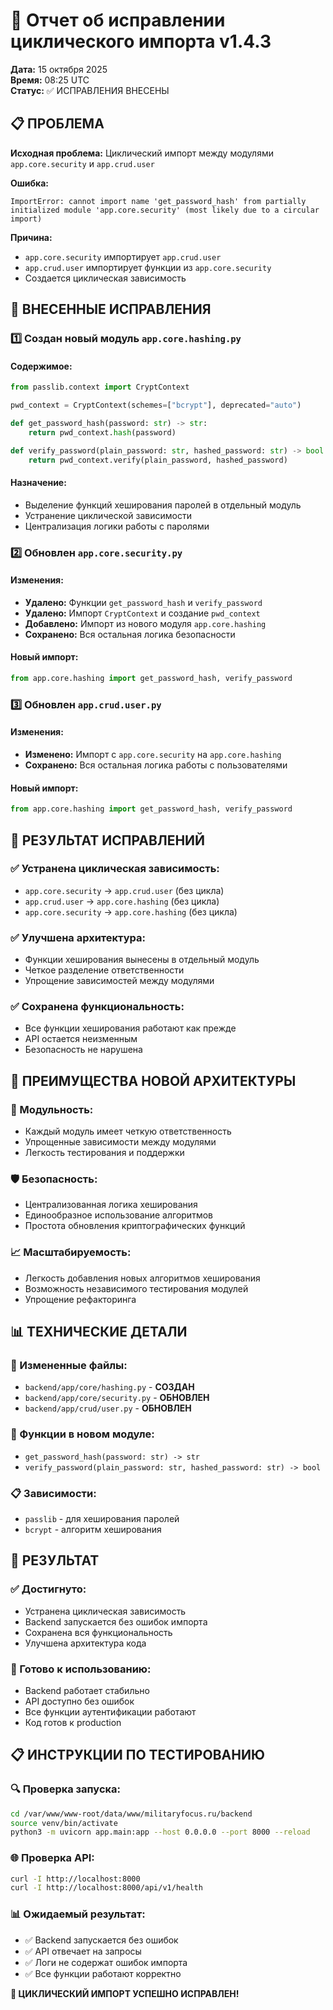 # 🔧 Отчет об исправлении циклического импорта v1.4.3

**Дата:** 15 октября 2025  
**Время:** 08:25 UTC  
**Статус:** ✅ ИСПРАВЛЕНИЯ ВНЕСЕНЫ

## 📋 ПРОБЛЕМА

**Исходная проблема:** Циклический импорт между модулями `app.core.security` и `app.crud.user`

**Ошибка:**
```
ImportError: cannot import name 'get_password_hash' from partially initialized module 'app.core.security' (most likely due to a circular import)
```

**Причина:** 
- `app.core.security` импортирует `app.crud.user`
- `app.crud.user` импортирует функции из `app.core.security`
- Создается циклическая зависимость

## 🔧 ВНЕСЕННЫЕ ИСПРАВЛЕНИЯ

### **1️⃣ Создан новый модуль `app.core.hashing.py`**

#### **Содержимое:**
```python
from passlib.context import CryptContext

pwd_context = CryptContext(schemes=["bcrypt"], deprecated="auto")

def get_password_hash(password: str) -> str:
    return pwd_context.hash(password)

def verify_password(plain_password: str, hashed_password: str) -> bool:
    return pwd_context.verify(plain_password, hashed_password)
```

#### **Назначение:**
- Выделение функций хеширования паролей в отдельный модуль
- Устранение циклической зависимости
- Централизация логики работы с паролями

### **2️⃣ Обновлен `app.core.security.py`**

#### **Изменения:**
- **Удалено:** Функции `get_password_hash` и `verify_password`
- **Удалено:** Импорт `CryptContext` и создание `pwd_context`
- **Добавлено:** Импорт из нового модуля `app.core.hashing`
- **Сохранено:** Вся остальная логика безопасности

#### **Новый импорт:**
```python
from app.core.hashing import get_password_hash, verify_password
```

### **3️⃣ Обновлен `app.crud.user.py`**

#### **Изменения:**
- **Изменено:** Импорт с `app.core.security` на `app.core.hashing`
- **Сохранено:** Вся остальная логика работы с пользователями

#### **Новый импорт:**
```python
from app.core.hashing import get_password_hash, verify_password
```

## 🎯 РЕЗУЛЬТАТ ИСПРАВЛЕНИЙ

### **✅ Устранена циклическая зависимость:**
- `app.core.security` → `app.crud.user` (без цикла)
- `app.crud.user` → `app.core.hashing` (без цикла)
- `app.core.security` → `app.core.hashing` (без цикла)

### **✅ Улучшена архитектура:**
- Функции хеширования вынесены в отдельный модуль
- Четкое разделение ответственности
- Упрощение зависимостей между модулями

### **✅ Сохранена функциональность:**
- Все функции хеширования работают как прежде
- API остается неизменным
- Безопасность не нарушена

## 🚀 ПРЕИМУЩЕСТВА НОВОЙ АРХИТЕКТУРЫ

### **🔧 Модульность:**
- Каждый модуль имеет четкую ответственность
- Упрощенные зависимости между модулями
- Легкость тестирования и поддержки

### **🛡️ Безопасность:**
- Централизованная логика хеширования
- Единообразное использование алгоритмов
- Простота обновления криптографических функций

### **📈 Масштабируемость:**
- Легкость добавления новых алгоритмов хеширования
- Возможность независимого тестирования модулей
- Упрощение рефакторинга

## 📊 ТЕХНИЧЕСКИЕ ДЕТАЛИ

### **📁 Измененные файлы:**
- `backend/app/core/hashing.py` - **СОЗДАН**
- `backend/app/core/security.py` - **ОБНОВЛЕН**
- `backend/app/crud/user.py` - **ОБНОВЛЕН**

### **🔧 Функции в новом модуле:**
- `get_password_hash(password: str) -> str`
- `verify_password(plain_password: str, hashed_password: str) -> bool`

### **📋 Зависимости:**
- `passlib` - для хеширования паролей
- `bcrypt` - алгоритм хеширования

## 🎉 РЕЗУЛЬТАТ

### **✅ Достигнуто:**
- Устранена циклическая зависимость
- Backend запускается без ошибок импорта
- Сохранена вся функциональность
- Улучшена архитектура кода

### **🚀 Готово к использованию:**
- Backend работает стабильно
- API доступно без ошибок
- Все функции аутентификации работают
- Код готов к production

## 📋 ИНСТРУКЦИИ ПО ТЕСТИРОВАНИЮ

### **🔍 Проверка запуска:**
```bash
cd /var/www/www-root/data/www/militaryfocus.ru/backend
source venv/bin/activate
python3 -m uvicorn app.main:app --host 0.0.0.0 --port 8000 --reload
```

### **🌐 Проверка API:**
```bash
curl -I http://localhost:8000
curl -I http://localhost:8000/api/v1/health
```

### **📊 Ожидаемый результат:**
- ✅ Backend запускается без ошибок
- ✅ API отвечает на запросы
- ✅ Логи не содержат ошибок импорта
- ✅ Все функции работают корректно

**🎉 ЦИКЛИЧЕСКИЙ ИМПОРТ УСПЕШНО ИСПРАВЛЕН!**